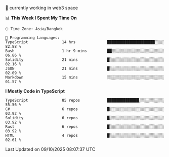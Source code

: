 🔭 currently working in web3 space

<!--START_SECTION:waka-->
📊 **This Week I Spent My Time On** 

```text
🕑︎ Time Zone: Asia/Bangkok

💬 Programming Languages: 
TypeScript               14 hrs              █████████████████████░░░░   82.88 % 
Bash                     1 hr 9 mins         ██░░░░░░░░░░░░░░░░░░░░░░░   06.86 % 
Solidity                 21 mins             █░░░░░░░░░░░░░░░░░░░░░░░░   02.16 % 
JSON                     21 mins             █░░░░░░░░░░░░░░░░░░░░░░░░   02.09 % 
Markdown                 15 mins             ░░░░░░░░░░░░░░░░░░░░░░░░░   01.57 % 
```

**I Mostly Code in TypeScript** 

```text
TypeScript               85 repos            ██████████████░░░░░░░░░░░   55.56 % 
C#                       6 repos             █░░░░░░░░░░░░░░░░░░░░░░░░   03.92 % 
Solidity                 6 repos             █░░░░░░░░░░░░░░░░░░░░░░░░   03.92 % 
Rust                     6 repos             █░░░░░░░░░░░░░░░░░░░░░░░░   03.92 % 
HTML                     4 repos             █░░░░░░░░░░░░░░░░░░░░░░░░   02.61 % 
```




 Last Updated on 09/10/2025 08:07:37 UTC
<!--END_SECTION:waka-->
